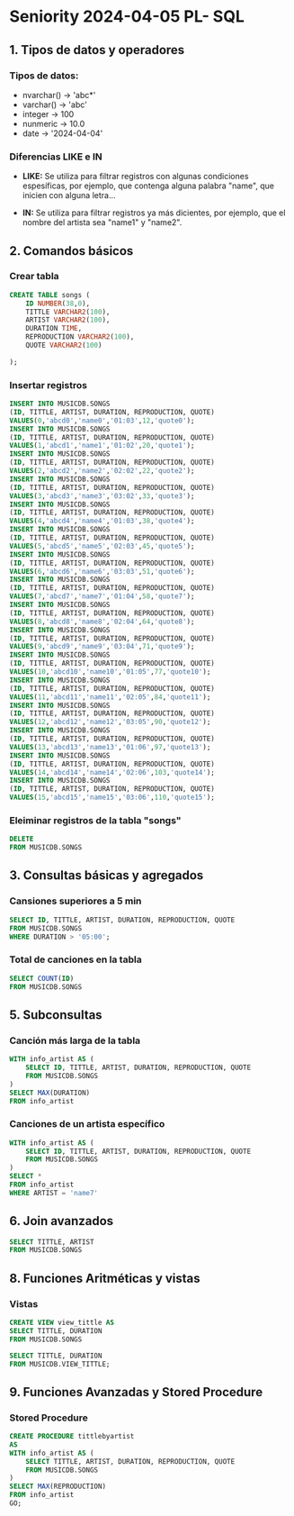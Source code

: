 # Seniority 2024-04-05 PL-	SQL

## 1. Tipos de datos y operadores

### Tipos de datos:
- nvarchar() -> 'abc*'
- varchar()  -> 'abc'
- integer    -> 100
- nunmeric   -> 10.0
- date       -> '2024-04-04'

### Diferencias LIKE e IN
- **LIKE:** Se utiliza para filtrar registros con algunas condiciones espesíficas, por ejemplo, que contenga alguna palabra "name", que inicien con alguna letra...

- **IN:** Se utiliza para filtrar registros ya más dicientes, por ejemplo, que el nombre del artista sea "name1" y "name2".

## 2. Comandos básicos

### Crear tabla
```sql
CREATE TABLE songs (
	ID NUMBER(38,0), 
	TITTLE VARCHAR2(100), 
	ARTIST VARCHAR2(100), 
	DURATION TIME, 
	REPRODUCTION VARCHAR2(100), 
	QUOTE VARCHAR2(100)
   
);
```

### Insertar registros
```sql
INSERT INTO MUSICDB.SONGS
(ID, TITTLE, ARTIST, DURATION, REPRODUCTION, QUOTE) 
VALUES(0,'abcd0','name0','01:03',12,'quote0');
INSERT INTO MUSICDB.SONGS
(ID, TITTLE, ARTIST, DURATION, REPRODUCTION, QUOTE) 
VALUES(1,'abcd1','name1','01:02',20,'quote1');
INSERT INTO MUSICDB.SONGS
(ID, TITTLE, ARTIST, DURATION, REPRODUCTION, QUOTE) 
VALUES(2,'abcd2','name2','02:02',22,'quote2');
INSERT INTO MUSICDB.SONGS
(ID, TITTLE, ARTIST, DURATION, REPRODUCTION, QUOTE) 
VALUES(3,'abcd3','name3','03:02',33,'quote3');
INSERT INTO MUSICDB.SONGS
(ID, TITTLE, ARTIST, DURATION, REPRODUCTION, QUOTE) 
VALUES(4,'abcd4','name4','01:03',38,'quote4');
INSERT INTO MUSICDB.SONGS
(ID, TITTLE, ARTIST, DURATION, REPRODUCTION, QUOTE) 
VALUES(5,'abcd5','name5','02:03',45,'quote5');
INSERT INTO MUSICDB.SONGS
(ID, TITTLE, ARTIST, DURATION, REPRODUCTION, QUOTE) 
VALUES(6,'abcd6','name6','03:03',51,'quote6');
INSERT INTO MUSICDB.SONGS
(ID, TITTLE, ARTIST, DURATION, REPRODUCTION, QUOTE) 
VALUES(7,'abcd7','name7','01:04',58,'quote7');
INSERT INTO MUSICDB.SONGS
(ID, TITTLE, ARTIST, DURATION, REPRODUCTION, QUOTE) 
VALUES(8,'abcd8','name8','02:04',64,'quote8');
INSERT INTO MUSICDB.SONGS
(ID, TITTLE, ARTIST, DURATION, REPRODUCTION, QUOTE) 
VALUES(9,'abcd9','name9','03:04',71,'quote9');
INSERT INTO MUSICDB.SONGS
(ID, TITTLE, ARTIST, DURATION, REPRODUCTION, QUOTE) 
VALUES(10,'abcd10','name10','01:05',77,'quote10');
INSERT INTO MUSICDB.SONGS
(ID, TITTLE, ARTIST, DURATION, REPRODUCTION, QUOTE) 
VALUES(11,'abcd11','name11','02:05',84,'quote11');
INSERT INTO MUSICDB.SONGS
(ID, TITTLE, ARTIST, DURATION, REPRODUCTION, QUOTE) 
VALUES(12,'abcd12','name12','03:05',90,'quote12');
INSERT INTO MUSICDB.SONGS
(ID, TITTLE, ARTIST, DURATION, REPRODUCTION, QUOTE) 
VALUES(13,'abcd13','name13','01:06',97,'quote13');
INSERT INTO MUSICDB.SONGS
(ID, TITTLE, ARTIST, DURATION, REPRODUCTION, QUOTE) 
VALUES(14,'abcd14','name14','02:06',103,'quote14');
INSERT INTO MUSICDB.SONGS
(ID, TITTLE, ARTIST, DURATION, REPRODUCTION, QUOTE) 
VALUES(15,'abcd15','name15','03:06',110,'quote15');
```

### Eleiminar registros de la tabla "songs"
```sql
DELETE
FROM MUSICDB.SONGS
```

## 3. Consultas básicas y agregados

### Cansiones superiores a 5 min
```sql
SELECT ID, TITTLE, ARTIST, DURATION, REPRODUCTION, QUOTE
FROM MUSICDB.SONGS
WHERE DURATION > '05:00';
```

### Total de canciones en la tabla
```sql
SELECT COUNT(ID)
FROM MUSICDB.SONGS
```

## 5. Subconsultas

### Canción más larga de la tabla
```sql
WITH info_artist AS (
	SELECT ID, TITTLE, ARTIST, DURATION, REPRODUCTION, QUOTE
	FROM MUSICDB.SONGS	
)
SELECT MAX(DURATION)
FROM info_artist
```

### Canciones de un artista específico
```sql
WITH info_artist AS (
	SELECT ID, TITTLE, ARTIST, DURATION, REPRODUCTION, QUOTE
	FROM MUSICDB.SONGS	
)
SELECT *
FROM info_artist
WHERE ARTIST = 'name7'
```

## 6. Join avanzados

```sql
SELECT TITTLE, ARTIST
FROM MUSICDB.SONGS
```

## 8. Funciones Aritméticas y vistas

### Vistas
```sql
CREATE VIEW view_tittle AS
SELECT TITTLE, DURATION
FROM MUSICDB.SONGS
```

```sql
SELECT TITTLE, DURATION
FROM MUSICDB.VIEW_TITTLE;
```

## 9. Funciones Avanzadas y Stored Procedure

### Stored Procedure
```sql
CREATE PROCEDURE tittlebyartist
AS
WITH info_artist AS (
	SELECT TITTLE, ARTIST, DURATION, REPRODUCTION, QUOTE
	FROM MUSICDB.SONGS	
)
SELECT MAX(REPRODUCTION)
FROM info_artist
GO;
```
